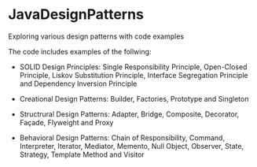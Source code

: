 # JavaDesignPatterns
Exploring various design patterns with code examples

The code includes examples of the follwing:
- SOLID Design Principles: Single Responsibility Principle, Open-Closed Principle, Liskov Substitution Principle, Interface Segregation Principle and Dependency Inversion Principle

- Creational Design Patterns: Builder, Factories, Prototype and Singleton

- Structrural Design Patterns: Adapter, Bridge, Composite, Decorator, Façade, Flyweight and Proxy

- Behavioral Design Patterns: Chain of Responsibility, Command, Interpreter, Iterator, Mediator, Memento, Null Object, Observer, State, Strategy, Template Method and Visitor
